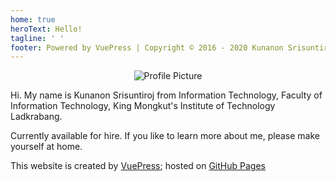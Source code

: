 ```yaml
---
home: true
heroText: Hello!
tagline: ' '
footer: Powered by VuePress | Copyright © 2016 - 2020 Kunanon Srisuntiroj
---
```

<center><img src="https://avatars3.githubusercontent.com/u/13056824?s=150" alt="Profile Picture"></center>

Hi. My name is Kunanon Srisuntiroj from Information Technology, Faculty of Information Technology, King Mongkut's Institute of Technology Ladkrabang.

Currently available for hire. If you like to learn more about me, please make yourself at home.

This website is created by [VuePress](https://vuepress.vuejs.org/); hosted on [GitHub Pages](https://pages.github.com/)

